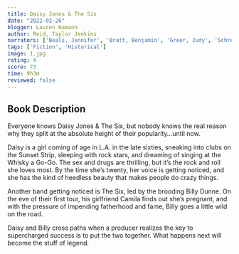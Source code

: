```yaml
---
title: Daisy Jones & The Six
date: "2022-02-26"
blogger: Lauren Hamann
author: Reid, Taylor Jenkins
narrators: ['Beals, Jennifer', 'Bratt, Benjamin', 'Greer, Judy', 'Schreiber, Pablo']
tags: ['Fiction', 'Historical']
image: 1.jpg
rating: 4
score: 73
time: 9h3m
reviewed: false
---
```


## Book Description 

Everyone knows Daisy Jones & The Six, but nobody knows the real reason why they split at the absolute height of their popularity…until now.

Daisy is a girl coming of age in L.A. in the late sixties, sneaking into clubs on the Sunset Strip, sleeping with rock stars, and dreaming of singing at the Whisky a Go-Go. The sex and drugs are thrilling, but it’s the rock and roll she loves most. By the time she’s twenty, her voice is getting noticed, and she has the kind of heedless beauty that makes people do crazy things.

Another band getting noticed is The Six, led by the brooding Billy Dunne. On the eve of their first tour, his girlfriend Camila finds out she’s pregnant, and with the pressure of impending fatherhood and fame, Billy goes a little wild on the road.

Daisy and Billy cross paths when a producer realizes the key to supercharged success is to put the two together. What happens next will become the stuff of legend.